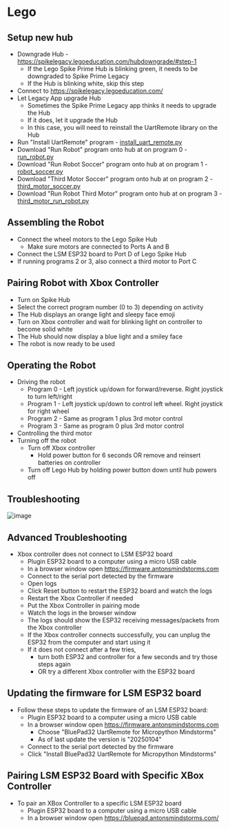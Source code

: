 # Lego


## Setup new hub
- Downgrade Hub - https://spikelegacy.legoeducation.com/hubdowngrade/#step-1
	- If the Lego Spike Prime Hub is blinking green, it needs to be downgraded to Spike Prime Legacy 
	- If the Hub is blinking white, skip this step
- Connect to https://spikelegacy.legoeducation.com/
- Let Legacy App upgrade Hub
	- Sometimes the Spike Prime Legacy app thinks it needs to upgrade the Hub
	- If it does, let it upgrade the Hub
	- In this case, you will need to reinstall the UartRemote library on the Hub
- Run "Install UartRemote" program - [install_uart_remote.py](./Spike%20Prime/install_uart_remote.py)
- Download "Run Robot" program onto hub at on program 0 - [run_robot.py](./Spike%20Prime/run_robot.py)
- Download "Run Robot Soccer" program onto hub at on program 1 - [robot_soccer.py](./Spike%20Prime/robot_soccer.py)
- Download "Third Motor Soccer" program onto hub at on program 2 - [third_motor_soccer.py](./Spike%20Prime/third_motor_soccer.py)
- Download "Run Robot Third Motor" program onto hub at on program 3 - [third_motor_run_robot.py](./Spike%20Prime/third_motor_run_robot.py)

## Assembling the Robot
- Connect the wheel motors to the Lego Spike Hub
	- Make sure motors are connected to Ports A and B
- Connect the LSM ESP32 board to Port D  of Lego Spike Hub
- If running programs 2 or 3, also connect a third motor to Port C

## Pairing Robot with Xbox Controller
- Turn on Spike Hub
- Select the correct program number (0 to 3) depending on activity
- The Hub displays an orange light and sleepy face emoji
- Turn on Xbox controller and wait for blinking light on controller to become solid white
- The Hub should now display a blue light and a smiley face
- The robot is now ready to be used

## Operating the Robot
- Driving the robot
	- Program 0 - Left joystick up/down for forward/reverse. Right joystick to turn left/right
	- Program 1 - Left joystick up/down to control left wheel. Right joystick for right wheel
	- Program 2 - Same as program 1 plus 3rd motor control
	- Program 3 - Same as program 0 plus 3rd motor control
- Controlling the third motor
- Turning off the robot
	- Turn off Xbox controller
		- Hold power button for 6 seconds OR remove and reinsert batteries on controller
	- Turn off Lego Hub by holding power button down until hub powers off
	
## Troubleshooting
	
![image](https://github.com/raksahb/lego/assets/2277664/c1848bb2-2031-4adf-bc0b-65b4254679ab)


## Advanced Troubleshooting
- Xbox controller does not connect to LSM ESP32 board
	- Plugin ESP32 board to a computer using a micro USB cable
	- In a browser window open https://firmware.antonsmindstorms.com
	- Connect to the serial port detected by the firmware
	- Open logs 
	- Click Reset button to restart the ESP32 board and watch the logs
	- Restart the Xbox Controller if needed
	- Put the Xbox Controller in pairing mode
	- Watch the logs in the browser window
	- The logs should show the ESP32 receiving messages/packets from the Xbox controller
	- If the Xbox controller connects successfully, you can unplug the ESP32 from the computer and start using it
	- If it does not connect after a few tries, 
	  - turn both ESP32 and controller for a few seconds and try those steps again
	  - OR try a different Xbox controller with the ESP32 board
	

## Updating the firmware for LSM ESP32 board
- Follow these steps to update the firmware of an LSM ESP32 board:
	- Plugin ESP32 board to a computer using a micro USB cable
	- In a browser window open https://firmware.antonsmindstorms.com
		- Choose "BluePad32 UartRemote for Micropython Mindstorms"
		- As of last update the version is "20250104"
	- Connect to the serial port detected by the firmware
	- Click "Install BluePad32 UartRemote for Micropython Mindstorms"


## Pairing LSM ESP32 Board with Specific XBox Controller
- To pair an XBox Controller to a specific LSM ESP32 board
	- Plugin ESP32 board to a computer using a micro USB cable
	- In a browser window open https://bluepad.antonsmindstorms.com/